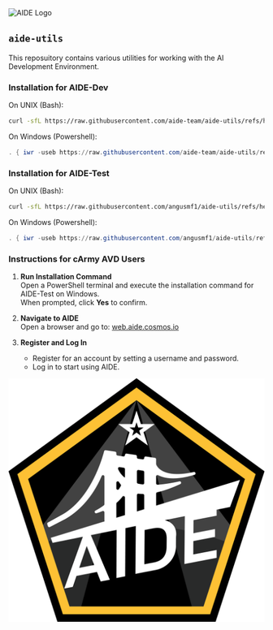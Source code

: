 <img src="./aide.png" alt="AIDE Logo" width="300">


## `aide-utils`

This reposuitory contains various utilities for working with the AI Development Environment.

### Installation for AIDE-Dev

On UNIX (Bash):

```bash
curl -sfL https://raw.githubusercontent.com/aide-team/aide-utils/refs/heads/main/src/dev/install.sh | bash -
```

On Windows (Powershell):

```powershell
. { iwr -useb https://raw.githubusercontent.com/aide-team/aide-utils/refs/heads/main/src/dev/install.ps1 } | iex;
```

### Installation for AIDE-Test

On UNIX (Bash):

```bash
curl -sfL https://raw.githubusercontent.com/angusmf1/aide-utils/refs/heads/main/src/test/install.sh | bash -
```

On Windows (Powershell):

```powershell
. { iwr -useb https://raw.githubusercontent.com/angusmf1/aide-utils/refs/heads/main/src/test/install.ps1 } | iex;
```


### Instructions for cArmy AVD Users

1. **Run Installation Command**  
   Open a PowerShell terminal and execute the installation command for AIDE-Test on Windows.  
   When prompted, click **Yes** to confirm.

2. **Navigate to AIDE**  
   Open a browser and go to: [web.aide.cosmos.io](https://web.aide.cosmos.io)

3. **Register and Log In**  
   - Register for an account by setting a username and password.  
   - Log in to start using AIDE.


![AIDE Logo](files/AIDE.png)